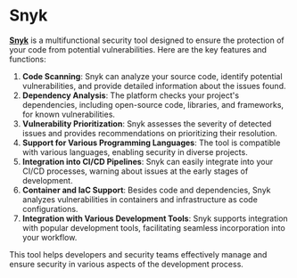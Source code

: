 # Snyk

[**Snyk**](https://snyk.io/) is a multifunctional security tool designed to ensure the protection of your code from potential vulnerabilities. Here are the key features and functions:

1. **Code Scanning**: Snyk can analyze your source code, identify potential vulnerabilities, and provide detailed information about the issues found.
2. **Dependency Analysis**: The platform checks your project's dependencies, including open-source code, libraries, and frameworks, for known vulnerabilities.
3. **Vulnerability Prioritization**: Snyk assesses the severity of detected issues and provides recommendations on prioritizing their resolution.
4. **Support for Various Programming Languages**: The tool is compatible with various languages, enabling security in diverse projects.
5. **Integration into CI/CD Pipelines**: Snyk can easily integrate into your CI/CD processes, warning about issues at the early stages of development.
6. **Container and IaC Support**: Besides code and dependencies, Snyk analyzes vulnerabilities in containers and infrastructure as code configurations.
7. **Integration with Various Development Tools**: Snyk supports integration with popular development tools, facilitating seamless incorporation into your workflow.

This tool helps developers and security teams effectively manage and ensure security in various aspects of the development process.
